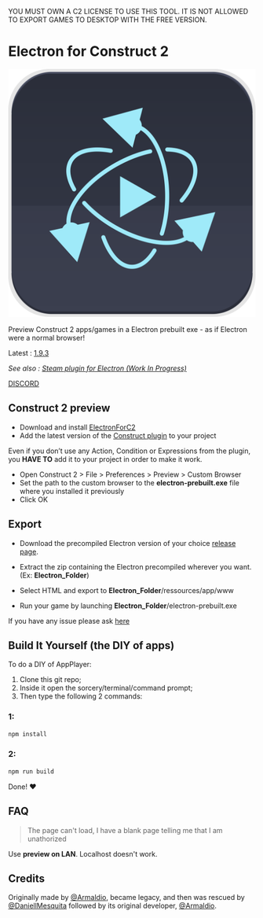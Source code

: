 YOU MUST OWN A C2 LICENSE TO USE THIS TOOL. IT IS NOT ALLOWED TO EXPORT GAMES TO DESKTOP WITH THE FREE VERSION.

# Electron for Construct 2

<img src="icon.svg">

Preview Construct 2 apps/games in a Electron prebuilt exe - as if Electron were a normal browser!

Latest : [1.9.3](https://github.com/Floflis/AppPlayer-Electron/releases/)


*See also : [Steam plugin for Electron (Work In Progress)](#)*

[DISCORD](https://discord.gg/0eLPLj96B4t3Dpgo)

## Construct 2 preview
* Download and install [ElectronForC2](https://github.com/Floflis/AppPlayer-Electron/releases)
* Add the latest version of the [Construct plugin](https://github.com/C2Electron/template/releases) to your project

Even if you don’t use any Action, Condition or Expressions from the plugin, you **HAVE TO** add it to your project in order to make it work.

* Open Construct 2 > File > Preferences > Preview > Custom Browser
* Set the path to the custom browser to the **electron-prebuilt.exe** file where you installed it previously
* Click OK

## Export
* Download the precompiled Electron version of your choice [release page](https://github.com/Floflis/AppPlayer-Electron/releases/).
* Extract the zip containing the Electron precompiled wherever you want. (Ex: **Electron_Folder**)
* Select HTML and export to **Electron_Folder**/ressources/app/www

* Run your game by launching **Electron_Folder**/electron-prebuilt.exe

If you have any issue please ask [here](https://github.com/C2Electron/template/issues)

## Build It Yourself (the DIY of apps)

To do a DIY of AppPlayer:

1. Clone this git repo;
2. Inside it open the sorcery/terminal/command prompt;
3. Then type the following 2 commands:

### 1:

```sh
npm install
```

### 2:

```sh
npm run build
```

Done! ❤️

## FAQ
> The page can't load, I have a blank page telling me that I am unathorized

Use **preview on LAN**. Localhost doesn't work.

## Credits

Originally made by [@Armaldio](https://github.com/Armaldio), became legacy, and then was rescued by [@DaniellMesquita](https://github.com/DaniellMesquita) followed by its original developer, [@Armaldio](https://github.com/Armaldio).
